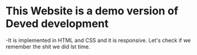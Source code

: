# This Website is a demo version of Deved development

-It is implemented in HTML and CSS and it is responsive. Let's check if we
remember the shit we did lst time. 
